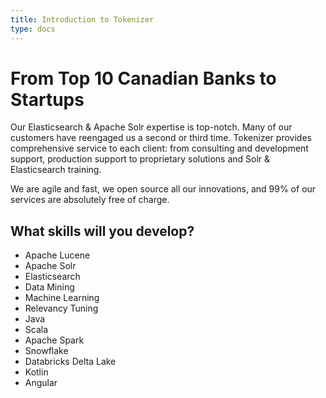 ```yaml
---
title: Introduction to Tokenizer
type: docs
---
```


# From Top 10 Canadian Banks to Startups

Our Elasticsearch & Apache Solr expertise is top-notch. Many of our customers have reengaged us a second or third time. Tokenizer provides comprehensive service to each client: from consulting and development support, production support to proprietary solutions and Solr & Elasticsearch training.

We are agile and fast, we open source all our innovations, and 99% of our services are absolutely free of charge.

## What skills will you develop?
- Apache Lucene
- Apache Solr
- Elasticsearch
- Data Mining
- Machine Learning
- Relevancy Tuning
- Java
- Scala
- Apache Spark
- Snowflake
- Databricks Delta Lake
- Kotlin
- Angular
